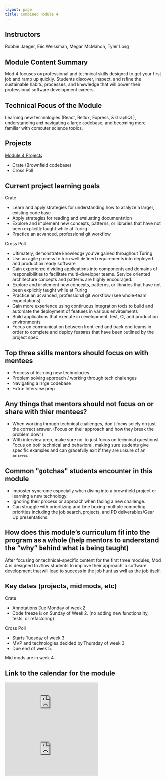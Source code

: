 ```yaml
---
layout: page
title: Combined Module 4
---
```


## Instructors

Robbie Jaeger, Eric Weissman, Megan McMahon, Tyler Long

## Module Content Summary

Mod 4 focuses on professional and technical skills designed to get your first job and ramp up quickly.  Students discover, inspect, and refine the sustainable habits, processes, and knowledge that will power their professional software development careers.

## Technical Focus of the Module

Learning new technologies (React, Redux, Express, & GraphQL), understanding and navigating a large codebase, and becoming more familiar with computer science topics.

## Projects

<section>
  <a href="https://mod4.turing.io/projects/" class="btn btn-dark">Module 4 Projects</a>
</section>

* Crate (Brownfield codebase)
* Cross Poll

## Current project learning goals

Crate

* Learn and apply strategies for understanding how to analyze a larger, existing code base
* Apply strategies for reading and evaluating documentation
* Explore and implement new concepts, patterns, or libraries that have not been explicitly taught while at Turing
* Practice an advanced, professional git workflow

Cross Poll

* Ultimately, demonstrate knowledge you’ve gained throughout Turing
* Use an agile process to turn well defined requirements into deployed and production ready software
* Gain experience dividing applications into components and domains of responsibilities to facilitate multi-developer teams. Service oriented architecture concepts and patterns are highly encouraged.
* Explore and implement new concepts, patterns, or libraries that have not been explicitly taught while at Turing
* Practice an advanced, professional git workflow (see whole-team expectations)
* Gain more experience using continuous integration tools to build and automate the deployment of features in various environments
* Build applications that execute in development, test, CI, and production environments
* Focus on communication between front-end and back-end teams in order to complete and deploy features that have been outlined by the project spec

## Top three skills mentors should focus on with mentees

* Process of learning new technologies
* Problem solving approach / working through tech challenges
* Navigating a large codebase
* Extra: Interview prep

## Any things that mentors should __not__ focus on or share with thier mentees?

* When working through technical challenges, don’t focus solely on just the correct answer. (Focus on their approach and how they break the problem down)
* With interview prep, make sure not to just focus on technical questionsl.  Focus on both technical and behavioral, making sure students give specific examples and can gracefully exit if they are unsure of an answer.

## Common "gotchas" students encounter in this module

* Imposter syndrome especially when diving into a brownfield project or learning a new technology.
* Ignoring their process or approach when facing a new challenge.
* Can struggle with prioritizing and time boxing multiple competing priorities including the job search, projects, and PD deliverables/Gear Up presentations.

## How does this module’s curriculum fit into the program as a whole __(help mentors to understand the “why” behind what is being taught)__

After focusing on technical-specific content for the first three modules, Mod 4 is designed to allow students to improve their approach to software development that will lead to success in the job hunt as well as the job itself.

## Key dates (projects, mid mods, etc)

Crate

* Annotations Due Monday of week 2
* Code freeze is on Sunday of Week 2. (no adding new functionality, tests, or refactoring)

Cross Poll

* Starts Tuesday of week 3
* MVP and technologies decided by Thursday of week 3
* Due end of week 5.

Mid mods are in week 4.


## Link to the calendar for the module

<section class="module-content" data-module="4">
  <div class="responsive-iframe-container">
    <div class='tablet'>
      <iframe src="https://calendar.google.com/calendar/embed?showTitle=0&amp;showPrint=0&amp;showCalendars=0&amp;mode=AGENDA&amp;height=400&amp;wkst=1&amp;bgcolor=%23FFFFFF&amp;src=casimircreative.com_c1s3vspg5v09vh5cnnh88dn2nc%40group.calendar.google.com&amp;color=%23875509&amp;ctz=America%2FDenver"
        style="border-width:0" frameborder="0" scrolling="no"></iframe>
    </div>
    <div class='desktop'>
      <iframe src="https://calendar.google.com/calendar/embed?showTitle=0&amp;showNav=1&amp;showDate=0&amp;showPrint=0&amp;showTabs=0&amp;showCalendars=0&amp;showTz=0&amp;mode=WEEK&amp;height=400&amp;wkst=1&amp;bgcolor=%23FFFFFF&amp;src=casimircreative.com_c1s3vspg5v09vh5cnnh88dn2nc%40group.calendar.google.com&amp;color=%23875509&amp;ctz=America%2FDenver"
        style="border-width:0" frameborder="0" scrolling="no"></iframe>
    </div>
  </div>
</section>
